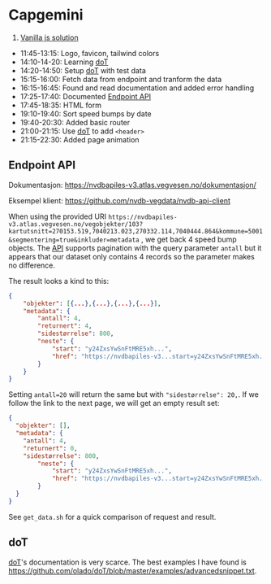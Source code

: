 # Capgemini

1. [Vanilla js solution](./vanilla/dist/index.html)

+ 11:45-13:15: Logo, favicon, tailwind colors
+ 14:10-14-20: Learning [doT]
+ 14:20-14:50: Setup [doT] with test data
+ 15:15-16:00: Fetch data from endpoint and tranform the data
+ 16:15-16:45: Found and read documentation and added error handling
+ 17:25-17:40: Documented [Endpoint API](#endpoint-api)
+ 17:45-18:35: HTML form
+ 19:10-19:40: Sort speed bumps by date
+ 19:40-20:30: Added basic router
+ 21:00-21:15: Use [doT] to add `<header>`
+ 21:15-22:30: Added page animation


## Endpoint API

Dokumentasjon: https://nvdbapiles-v3.atlas.vegvesen.no/dokumentasjon/

Eksempel klient: https://github.com/nvdb-vegdata/nvdb-api-client

When using the provided URI
`https://nvdbapiles-v3.atlas.vegvesen.no/vegobjekter/103?kartutsnitt=270153.519,7040213.023,270332.114,7040444.864&kommune=5001&segmentering=true&inkluder=metadata`
, we get back 4 speed bump objects.
The [API] supports pagination with the query parameter `antall` but it
appears that our dataset only contains 4 records so the parameter makes
no difference.

The result looks a kind to this:

```json
{
	"objekter": [{...},{...},{...},{...}],
	"metadata": {
		"antall": 4,
		"returnert": 4,
		"sidestørrelse": 800,
		"neste": {
			"start": "y24ZxsYwSnFtMRE5xh...",
			"href": "https://nvdbapiles-v3...start=y24ZxsYwSnFtMRE5xh..."
		}
	}
}
```

Setting `antall=20` will return the same but with `"sidestørrelse": 20,`.
If we follow the link to the next page, we will get an empty result set:

```json
{
  "objekter": [],
  "metadata": {
    "antall": 4,
    "returnert": 0,
    "sidestørrelse": 800,
		"neste": {
			"start": "y24ZxsYwSnFtMRE5xh...",
			"href": "https://nvdbapiles-v3...start=y24ZxsYwSnFtMRE5xh..."
		}
  }
}
```

See `get_data.sh` for a quick comparison of request and result.

## doT

[doT]'s documentation is very scarce. The best examples I have found is https://github.com/olado/doT/blob/master/examples/advancedsnippet.txt.

[doT]: https://github.com/olado/doT
[API]: https://nvdbapiles-v3.atlas.vegvesen.no/dokumentasjon/
